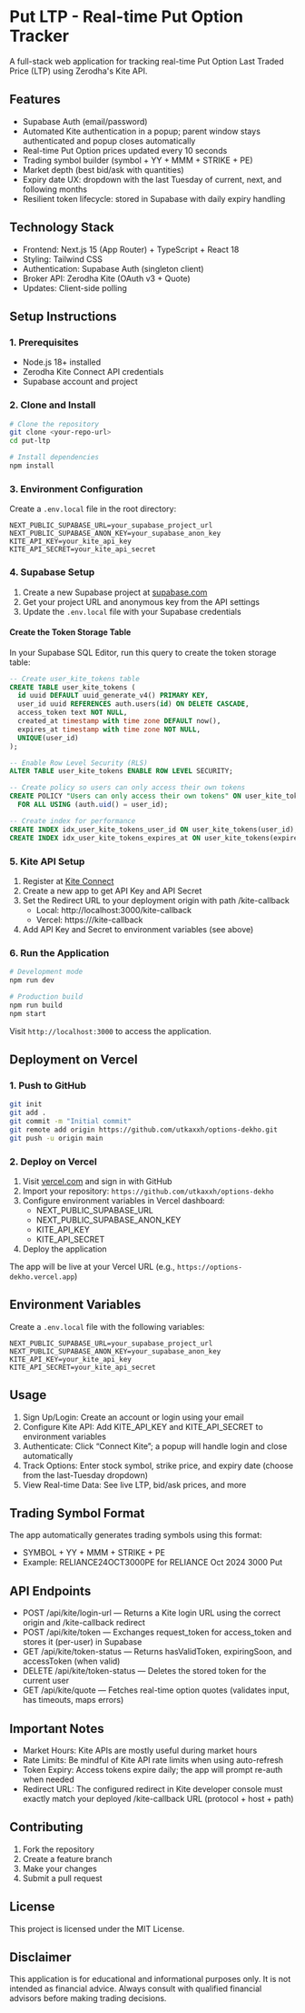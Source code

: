 # Put LTP - Real-time Put Option Tracker

A full-stack web application for tracking real-time Put Option Last Traded Price (LTP) using Zerodha's Kite API.

## Features

- Supabase Auth (email/password)
- Automated Kite authentication in a popup; parent window stays authenticated and popup closes automatically
- Real-time Put Option prices updated every 10 seconds
- Trading symbol builder (symbol + YY + MMM + STRIKE + PE)
- Market depth (best bid/ask with quantities)
- Expiry date UX: dropdown with the last Tuesday of current, next, and following months
- Resilient token lifecycle: stored in Supabase with daily expiry handling

## Technology Stack

- Frontend: Next.js 15 (App Router) + TypeScript + React 18
- Styling: Tailwind CSS
- Authentication: Supabase Auth (singleton client)
- Broker API: Zerodha Kite (OAuth v3 + Quote)
- Updates: Client-side polling

## Setup Instructions

### 1. Prerequisites

- Node.js 18+ installed
- Zerodha Kite Connect API credentials
- Supabase account and project

### 2. Clone and Install

```bash
# Clone the repository
git clone <your-repo-url>
cd put-ltp

# Install dependencies
npm install
```

### 3. Environment Configuration

Create a `.env.local` file in the root directory:

```env
NEXT_PUBLIC_SUPABASE_URL=your_supabase_project_url
NEXT_PUBLIC_SUPABASE_ANON_KEY=your_supabase_anon_key
KITE_API_KEY=your_kite_api_key
KITE_API_SECRET=your_kite_api_secret
```

### 4. Supabase Setup

1. Create a new Supabase project at [supabase.com](https://supabase.com)
2. Get your project URL and anonymous key from the API settings
3. Update the `.env.local` file with your Supabase credentials

#### Create the Token Storage Table

In your Supabase SQL Editor, run this query to create the token storage table:

```sql
-- Create user_kite_tokens table
CREATE TABLE user_kite_tokens (
  id uuid DEFAULT uuid_generate_v4() PRIMARY KEY,
  user_id uuid REFERENCES auth.users(id) ON DELETE CASCADE,
  access_token text NOT NULL,
  created_at timestamp with time zone DEFAULT now(),
  expires_at timestamp with time zone NOT NULL,
  UNIQUE(user_id)
);

-- Enable Row Level Security (RLS)
ALTER TABLE user_kite_tokens ENABLE ROW LEVEL SECURITY;

-- Create policy so users can only access their own tokens
CREATE POLICY "Users can only access their own tokens" ON user_kite_tokens
  FOR ALL USING (auth.uid() = user_id);

-- Create index for performance
CREATE INDEX idx_user_kite_tokens_user_id ON user_kite_tokens(user_id);
CREATE INDEX idx_user_kite_tokens_expires_at ON user_kite_tokens(expires_at);
```

### 5. Kite API Setup

1. Register at [Kite Connect](https://kite.trade/docs/connect/v3/)
2. Create a new app to get API Key and API Secret
3. Set the Redirect URL to your deployment origin with path /kite-callback
   - Local: http://localhost:3000/kite-callback
   - Vercel: https://<your-domain>/kite-callback
4. Add API Key and Secret to environment variables (see above)

### 6. Run the Application

```bash
# Development mode
npm run dev

# Production build
npm run build
npm start
```

Visit `http://localhost:3000` to access the application.

## Deployment on Vercel

### 1. Push to GitHub

```bash
git init
git add .
git commit -m "Initial commit"
git remote add origin https://github.com/utkaxxh/options-dekho.git
git push -u origin main
```

### 2. Deploy on Vercel

1. Visit [vercel.com](https://vercel.com) and sign in with GitHub
2. Import your repository: `https://github.com/utkaxxh/options-dekho`
3. Configure environment variables in Vercel dashboard:
   - NEXT_PUBLIC_SUPABASE_URL
   - NEXT_PUBLIC_SUPABASE_ANON_KEY
   - KITE_API_KEY
   - KITE_API_SECRET
4. Deploy the application

The app will be live at your Vercel URL (e.g., `https://options-dekho.vercel.app`)

## Environment Variables

Create a `.env.local` file with the following variables:

```env
NEXT_PUBLIC_SUPABASE_URL=your_supabase_project_url
NEXT_PUBLIC_SUPABASE_ANON_KEY=your_supabase_anon_key
KITE_API_KEY=your_kite_api_key
KITE_API_SECRET=your_kite_api_secret
```

## Usage

1. Sign Up/Login: Create an account or login using your email
2. Configure Kite API: Add KITE_API_KEY and KITE_API_SECRET to environment variables
3. Authenticate: Click “Connect Kite”; a popup will handle login and close automatically
4. Track Options: Enter stock symbol, strike price, and expiry date (choose from the last-Tuesday dropdown)
5. View Real-time Data: See live LTP, bid/ask prices, and more

## Trading Symbol Format

The app automatically generates trading symbols using this format:
- SYMBOL + YY + MMM + STRIKE + PE
- Example: RELIANCE24OCT3000PE for RELIANCE Oct 2024 3000 Put

## API Endpoints

- POST /api/kite/login-url — Returns a Kite login URL using the correct origin and /kite-callback redirect
- POST /api/kite/token — Exchanges request_token for access_token and stores it (per-user) in Supabase
- GET /api/kite/token-status — Returns hasValidToken, expiringSoon, and accessToken (when valid)
- DELETE /api/kite/token-status — Deletes the stored token for the current user
- GET /api/kite/quote — Fetches real-time option quotes (validates input, has timeouts, maps errors)

## Important Notes

- Market Hours: Kite APIs are mostly useful during market hours
- Rate Limits: Be mindful of Kite API rate limits when using auto-refresh
- Token Expiry: Access tokens expire daily; the app will prompt re-auth when needed
- Redirect URL: The configured redirect in Kite developer console must exactly match your deployed /kite-callback URL (protocol + host + path)

## Contributing

1. Fork the repository
2. Create a feature branch
3. Make your changes
4. Submit a pull request

## License

This project is licensed under the MIT License.

## Disclaimer

This application is for educational and informational purposes only. It is not intended as financial advice. Always consult with qualified financial advisors before making trading decisions.
